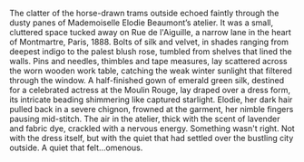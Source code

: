 The clatter of the horse-drawn trams outside echoed faintly through the dusty panes of Mademoiselle Elodie Beaumont’s atelier.  It was a small, cluttered space tucked away on Rue de l'Aiguille, a narrow lane in the heart of Montmartre, Paris, 1888. Bolts of silk and velvet, in shades ranging from deepest indigo to the palest blush rose, tumbled from shelves that lined the walls.  Pins and needles, thimbles and tape measures, lay scattered across the worn wooden work table, catching the weak winter sunlight that filtered through the window.  A half-finished gown of emerald green silk, destined for a celebrated actress at the Moulin Rouge, lay draped over a dress form, its intricate beading shimmering like captured starlight. Elodie, her dark hair pulled back in a severe chignon, frowned at the garment, her nimble fingers pausing mid-stitch.  The air in the atelier, thick with the scent of lavender and fabric dye, crackled with a nervous energy.  Something wasn't right. Not with the dress itself, but with the quiet that had settled over the bustling city outside.  A quiet that felt…omenous.
